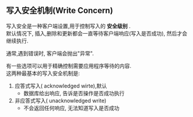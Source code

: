 ## 写入安全机制(Write Concern)

写入安全是一种客户端设置,用于控制写入的 __安全级别__ .  
默认情况下, 插入,删除和更新都会一直等待客户端响应(写入是否成功),
然后才会继续执行.  

通常,遇到错误时, 客户端会抛出"异常".  


有一些选项可以用于精确控制需要应用程序等待的内容.  
这两种最基本的写入安全机制是:  

1. 应答式写入( acknowledged wirte),默认
    - 数据库给出响应, 告诉是否操作是否成功执行
2. 非应答式写入( unacknowledged write)
    - 不会返回任何响应, 无法知道写入是否成功
